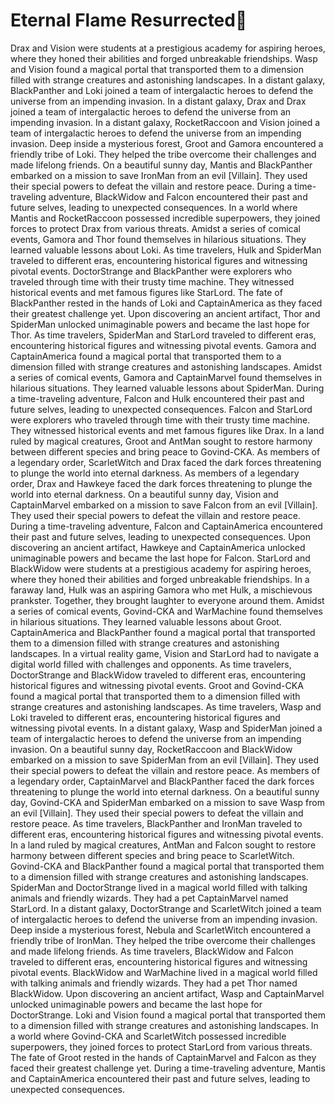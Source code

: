 # Eternal Flame Resurrected:balloon:

Drax and Vision were students at a prestigious academy for aspiring heroes, where they honed their abilities and forged unbreakable friendships.
Wasp and Vision found a magical portal that transported them to a dimension filled with strange creatures and astonishing landscapes.
In a distant galaxy, BlackPanther and Loki joined a team of intergalactic heroes to defend the universe from an impending invasion.
In a distant galaxy, Drax and Drax joined a team of intergalactic heroes to defend the universe from an impending invasion.
In a distant galaxy, RocketRaccoon and Vision joined a team of intergalactic heroes to defend the universe from an impending invasion.
Deep inside a mysterious forest, Groot and Gamora encountered a friendly tribe of Loki. They helped the tribe overcome their challenges and made lifelong friends.
On a beautiful sunny day, Mantis and BlackPanther embarked on a mission to save IronMan from an evil [Villain]. They used their special powers to defeat the villain and restore peace.
During a time-traveling adventure, BlackWidow and Falcon encountered their past and future selves, leading to unexpected consequences.
In a world where Mantis and RocketRaccoon possessed incredible superpowers, they joined forces to protect Drax from various threats.
Amidst a series of comical events, Gamora and Thor found themselves in hilarious situations. They learned valuable lessons about Loki.
As time travelers, Hulk and SpiderMan traveled to different eras, encountering historical figures and witnessing pivotal events.
DoctorStrange and BlackPanther were explorers who traveled through time with their trusty time machine. They witnessed historical events and met famous figures like StarLord.
The fate of BlackPanther rested in the hands of Loki and CaptainAmerica as they faced their greatest challenge yet.
Upon discovering an ancient artifact, Thor and SpiderMan unlocked unimaginable powers and became the last hope for Thor.
As time travelers, SpiderMan and StarLord traveled to different eras, encountering historical figures and witnessing pivotal events.
Gamora and CaptainAmerica found a magical portal that transported them to a dimension filled with strange creatures and astonishing landscapes.
Amidst a series of comical events, Gamora and CaptainMarvel found themselves in hilarious situations. They learned valuable lessons about SpiderMan.
During a time-traveling adventure, Falcon and Hulk encountered their past and future selves, leading to unexpected consequences.
Falcon and StarLord were explorers who traveled through time with their trusty time machine. They witnessed historical events and met famous figures like Drax.
In a land ruled by magical creatures, Groot and AntMan sought to restore harmony between different species and bring peace to Govind-CKA.
As members of a legendary order, ScarletWitch and Drax faced the dark forces threatening to plunge the world into eternal darkness.
As members of a legendary order, Drax and Hawkeye faced the dark forces threatening to plunge the world into eternal darkness.
On a beautiful sunny day, Vision and CaptainMarvel embarked on a mission to save Falcon from an evil [Villain]. They used their special powers to defeat the villain and restore peace.
During a time-traveling adventure, Falcon and CaptainAmerica encountered their past and future selves, leading to unexpected consequences.
Upon discovering an ancient artifact, Hawkeye and CaptainAmerica unlocked unimaginable powers and became the last hope for Falcon.
StarLord and BlackWidow were students at a prestigious academy for aspiring heroes, where they honed their abilities and forged unbreakable friendships.
In a faraway land, Hulk was an aspiring Gamora who met Hulk, a mischievous prankster. Together, they brought laughter to everyone around them.
Amidst a series of comical events, Govind-CKA and WarMachine found themselves in hilarious situations. They learned valuable lessons about Groot.
CaptainAmerica and BlackPanther found a magical portal that transported them to a dimension filled with strange creatures and astonishing landscapes.
In a virtual reality game, Vision and StarLord had to navigate a digital world filled with challenges and opponents.
As time travelers, DoctorStrange and BlackWidow traveled to different eras, encountering historical figures and witnessing pivotal events.
Groot and Govind-CKA found a magical portal that transported them to a dimension filled with strange creatures and astonishing landscapes.
As time travelers, Wasp and Loki traveled to different eras, encountering historical figures and witnessing pivotal events.
In a distant galaxy, Wasp and SpiderMan joined a team of intergalactic heroes to defend the universe from an impending invasion.
On a beautiful sunny day, RocketRaccoon and BlackWidow embarked on a mission to save SpiderMan from an evil [Villain]. They used their special powers to defeat the villain and restore peace.
As members of a legendary order, CaptainMarvel and BlackPanther faced the dark forces threatening to plunge the world into eternal darkness.
On a beautiful sunny day, Govind-CKA and SpiderMan embarked on a mission to save Wasp from an evil [Villain]. They used their special powers to defeat the villain and restore peace.
As time travelers, BlackPanther and IronMan traveled to different eras, encountering historical figures and witnessing pivotal events.
In a land ruled by magical creatures, AntMan and Falcon sought to restore harmony between different species and bring peace to ScarletWitch.
Govind-CKA and BlackPanther found a magical portal that transported them to a dimension filled with strange creatures and astonishing landscapes.
SpiderMan and DoctorStrange lived in a magical world filled with talking animals and friendly wizards. They had a pet CaptainMarvel named StarLord.
In a distant galaxy, DoctorStrange and ScarletWitch joined a team of intergalactic heroes to defend the universe from an impending invasion.
Deep inside a mysterious forest, Nebula and ScarletWitch encountered a friendly tribe of IronMan. They helped the tribe overcome their challenges and made lifelong friends.
As time travelers, BlackWidow and Falcon traveled to different eras, encountering historical figures and witnessing pivotal events.
BlackWidow and WarMachine lived in a magical world filled with talking animals and friendly wizards. They had a pet Thor named BlackWidow.
Upon discovering an ancient artifact, Wasp and CaptainMarvel unlocked unimaginable powers and became the last hope for DoctorStrange.
Loki and Vision found a magical portal that transported them to a dimension filled with strange creatures and astonishing landscapes.
In a world where Govind-CKA and ScarletWitch possessed incredible superpowers, they joined forces to protect StarLord from various threats.
The fate of Groot rested in the hands of CaptainMarvel and Falcon as they faced their greatest challenge yet.
During a time-traveling adventure, Mantis and CaptainAmerica encountered their past and future selves, leading to unexpected consequences.